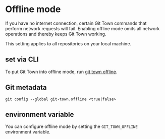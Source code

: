 # Offline mode

If you have no internet connection, certain Git Town commands that perform
network requests will fail. Enabling offline mode omits all network operations
and thereby keeps Git Town working.

This setting applies to all repositories on your local machine.

## set via CLI

To put Git Town into offline mode, run
[git town offline](../commands/offline.md).

## Git metadata

```wrap
git config --global git-town.offline <true|false>
```

## environment variable

You can configure offline mode by setting the `GIT_TOWN_OFFLINE` environment
variable.
